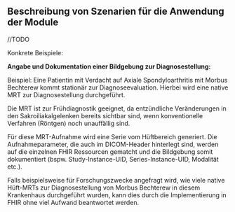 ## Beschreibung von Szenarien für die Anwendung der Module
//TODO
<!-- In diesem Abschnitt werden spezifische Anwendungsfälle und Beispiele für das Modul Bildgebung beschrieben.  -->


Konkrete Beispiele:

**Angabe und Dokumentation einer Bildgebung zur Diagnosestellung:**

Beispiel: Eine Patientin mit Verdacht auf Axiale Spondyloarthritis mit Morbus Bechterew kommt stationär zur Diagnoseevaluation. Hierbei wird eine native MRT zur Diagnosestellung durchgeführt.

Die MRT ist zur Frühdiagnostik geeignet, da entzündliche Veränderungen in den Sakroiliakalgelenken bereits sichtbar sind, wenn konventionelle Verfahren (Röntgen) noch unauffällig sind.

Für diese MRT-Aufnahme wird eine Serie vom Hüftbereich generiert. Die Aufnahmeparameter, die auch im DICOM-Header hinterlegt sind, werden auf die einzelnen FHIR Ressourcen gematcht und die Bildgebung somit dokumentiert (bspw. Study-Instance-UID, Series-Instance-UID, Modalität etc.).

Falls beispielsweise für Forschungszwecke angefragt wird, wie viele native Hüft-MRTs zur Diagnosestellung von Morbus Bechterew in diesem Krankenhaus durchgeführt wurden, kann dies durch die Implementierung in FHIR ohne viel Aufwand beantwortet werden.
